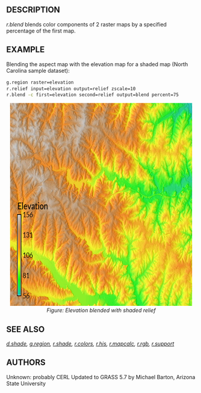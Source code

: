## DESCRIPTION

*r.blend* blends color components of 2 raster maps by a specified
percentage of the first map.

## EXAMPLE

Blending the aspect map with the elevation map for a shaded map (North
Carolina sample dataset):

```bash
g.region raster=elevation
r.relief input=elevation output=relief zscale=10
r.blend -c first=elevation second=relief output=blend percent=75
```

<div align="center" style="margin: 10px">

[<img src="r_blend.png" data-border="0" width="600" height="540"
alt="r.blend example" />](r_blend.png)
*Figure: Elevation blended with shaded relief*

</div>

## SEE ALSO

*[d.shade](d.shade.md), [g.region](g.region.md), [r.shade](r.shade.md),
[r.colors](r.colors.md), [r.his](r.his.md), [r.mapcalc](r.mapcalc.md),
[r.rgb](r.rgb.md), [r.support](r.support.md)*

## AUTHORS

Unknown: probably CERL
Updated to GRASS 5.7 by Michael Barton, Arizona State University
